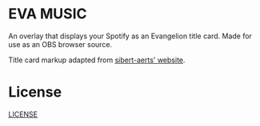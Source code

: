# EVA MUSIC

An overlay that displays your Spotify as an Evangelion title card. Made for use as an OBS browser source.

Title card markup adapted from [sibert-aerts' website](https://github.com/Sibert-Aerts/sibert-aerts.github.io).

# License
[LICENSE](LICENSE)